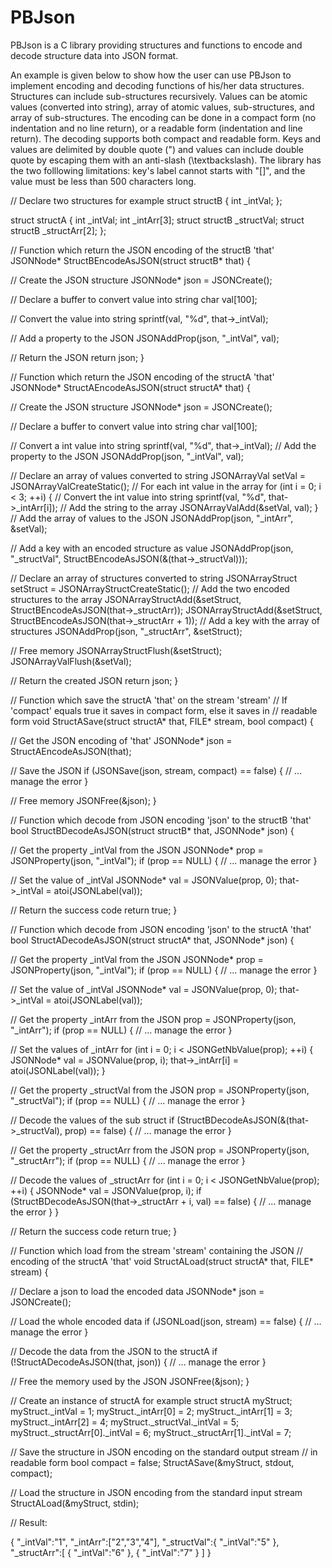# PBJson
PBJson is a C library providing structures and functions to encode and decode structure data into JSON format.

An example is given below to show how the user can use PBJson to implement encoding and decoding functions of his/her data structures. Structures can include sub-structures recursively. Values can be atomic values (converted into string), array of atomic values, sub-structures, and array of sub-structures. The encoding can be done in a compact form (no indentation and no line return), or a readable form (indentation and line return). The decoding supports both compact and readable form. Keys and values are delimited by double quote (") and values can include double quote by escaping them with an anti-slash (\textbackslash). The library has the two folllowing limitations: key's label cannot starts with "[]", and the value must be less than 500 characters long.

// Declare two structures for example
struct structB {
  int _intVal;
};

struct structA {
  int _intVal;
  int _intArr[3];
  struct structB _structVal;
  struct structB _structArr[2];
};

// Function which return the JSON encoding of the structB 'that' 
JSONNode* StructBEncodeAsJSON(struct structB* that) {

  // Create the JSON structure
  JSONNode* json = JSONCreate();

  // Declare a buffer to convert value into string
  char val[100];

  // Convert the value into string
  sprintf(val, "%d", that->_intVal);

  // Add a property to the JSON
  JSONAddProp(json, "_intVal", val);

  // Return the JSON
  return json;
}

// Function which return the JSON encoding of the structA 'that' 
JSONNode* StructAEncodeAsJSON(struct structA* that) {

  // Create the JSON structure
  JSONNode* json = JSONCreate();

  // Declare a buffer to convert value into string
  char val[100];

  // Convert a int value into string
  sprintf(val, "%d", that->_intVal);
  // Add the property to the JSON
  JSONAddProp(json, "_intVal", val);

  // Declare an array of values converted to string
  JSONArrayVal setVal = JSONArrayValCreateStatic();
  // For each int value in the array
  for (int i = 0; i < 3; ++i) {
    // Convert the int value into string
    sprintf(val, "%d", that->_intArr[i]);
    // Add the string to the array
    JSONArrayValAdd(&setVal, val);
  }
  // Add the array of values to the JSON
  JSONAddProp(json, "_intArr", &setVal);

  // Add a key with an encoded structure as value
  JSONAddProp(json, "_structVal", 
    StructBEncodeAsJSON(&(that->_structVal)));
  
  // Declare an array of structures converted to string
  JSONArrayStruct setStruct = JSONArrayStructCreateStatic();
  // Add the two encoded structures to the array
  JSONArrayStructAdd(&setStruct, StructBEncodeAsJSON(that->_structArr));
  JSONArrayStructAdd(&setStruct, 
    StructBEncodeAsJSON(that->_structArr + 1));
  // Add a key with the array of structures
  JSONAddProp(json, "_structArr", &setStruct);

  // Free memory
  JSONArrayStructFlush(&setStruct);
  JSONArrayValFlush(&setVal);
  
  // Return the created JSON 
  return json;
}

// Function which save the structA 'that' on the stream 'stream'
// If 'compact' equals true it saves in compact form, else it saves in 
// readable form
void StructASave(struct structA* that, FILE* stream, bool compact) {

  // Get the JSON encoding of 'that'
  JSONNode* json = StructAEncodeAsJSON(that);
  
  // Save the JSON
  if (JSONSave(json, stream, compact) == false) {
    // ... manage the error
  }

  // Free memory
  JSONFree(&json);
}

// Function which decode from JSON encoding 'json' to the structB 'that'
bool StructBDecodeAsJSON(struct structB* that, JSONNode* json) {

  // Get the property _intVal from the JSON
  JSONNode* prop = JSONProperty(json, "_intVal");
  if (prop == NULL) {
    // ... manage the error
  }

  // Set the value of _intVal
  JSONNode* val = JSONValue(prop, 0);
  that->_intVal = atoi(JSONLabel(val));

  // Return the success code
  return true;
}

// Function which decode from JSON encoding 'json' to the structA 'that'
bool StructADecodeAsJSON(struct structA* that, JSONNode* json) {

  // Get the property _intVal from the JSON
  JSONNode* prop = JSONProperty(json, "_intVal");
  if (prop == NULL) {
    // ... manage the error
  }

  // Set the value of _intVal
  JSONNode* val = JSONValue(prop, 0);
  that->_intVal = atoi(JSONLabel(val));

  // Get the property _intArr from the JSON
  prop = JSONProperty(json, "_intArr");
  if (prop == NULL) {
    // ... manage the error
  }

  // Set the values of _intArr
  for (int i = 0; i < JSONGetNbValue(prop); ++i) {
    JSONNode* val = JSONValue(prop, i);
    that->_intArr[i] = atoi(JSONLabel(val));
  }

  // Get the property _structVal from the JSON
  prop = JSONProperty(json, "_structVal");
  if (prop == NULL) {
    // ... manage the error
  }

  // Decode the values of the sub struct
  if (StructBDecodeAsJSON(&(that->_structVal), prop) == false) {
    // ... manage the error
  }

  // Get the property _structArr from the JSON
  prop = JSONProperty(json, "_structArr");
  if (prop == NULL) {
    // ... manage the error
  }

  // Decode the values of _structArr
  for (int i = 0; i < JSONGetNbValue(prop); ++i) {
    JSONNode* val = JSONValue(prop, i);
    if (StructBDecodeAsJSON(that->_structArr + i, val) == false) {
      // ... manage the error
    }
  }

  // Return the success code
  return true;
}

// Function which load from the stream 'stream' containing the JSON 
// encoding of the structA 'that'
void StructALoad(struct structA* that, FILE* stream) {

  // Declare a json to load the encoded data
  JSONNode* json = JSONCreate();

  // Load the whole encoded data
  if (JSONLoad(json, stream) == false) {
    // ... manage the error
  }

  // Decode the data from the JSON to the structA
  if (!StructADecodeAsJSON(that, json)) {
    // ... manage the error
  }

  // Free the memory used by the JSON
  JSONFree(&json);
}

// Create an instance of structA for example
struct structA myStruct;
myStruct._intVal = 1;
myStruct._intArr[0] = 2;
myStruct._intArr[1] = 3;
myStruct._intArr[2] = 4;
myStruct._structVal._intVal = 5;
myStruct._structArr[0]._intVal = 6;
myStruct._structArr[1]._intVal = 7;

// Save the structure in JSON encoding on the standard output stream
// in readable form
bool compact = false;
StructASave(&myStruct, stdout, compact);

// Load the structure in JSON encoding from the standard input stream
StructALoad(&myStruct, stdin);

// Result:

{
  "_intVal":"1",
  "_intArr":["2","3","4"],
  "_structVal":{
    "_intVal":"5"
  },
  "_structArr":[
    {
      "_intVal":"6"
    },
    {
      "_intVal":"7"
    }
  ]
}
